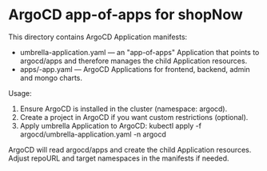 # ArgoCD app-of-apps for shopNow

This directory contains ArgoCD Application manifests:

- umbrella-application.yaml — an "app-of-apps" Application that points to argocd/apps and therefore manages the child Application resources.
- apps/<service>-app.yaml — ArgoCD Applications for frontend, backend, admin and mongo charts.

Usage:
1. Ensure ArgoCD is installed in the cluster (namespace: argocd).
2. Create a project in ArgoCD if you want custom restrictions (optional).
3. Apply umbrella Application to ArgoCD:
   kubectl apply -f argocd/umbrella-application.yaml -n argocd

ArgoCD will read argocd/apps and create the child Application resources.
Adjust repoURL and target namespaces in the manifests if needed.
